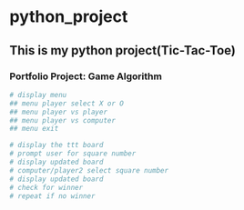 # python_project

## This is my python project(Tic-Tac-Toe)

### Portfolio Project: Game Algorithm

```python
# display menu
## menu player select X or O
## menu player vs player
## menu player vs computer
## menu exit

# display the ttt board
# prompt user for square number
# display updated board 
# computer/player2 select square number
# display updated board
# check for winner
# repeat if no winner
```
